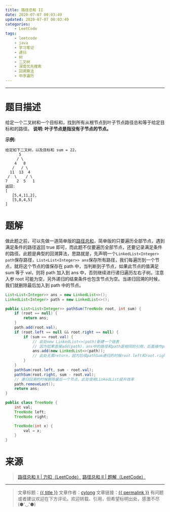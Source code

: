 ```yaml
---
title: 路径总和 II
date: 2020-07-07 00:03:49
updated: 2020-07-07 00:03:49
categories:
    - LeetCode
tags:
    - leetcode
    - java
    - 学习笔记
    - 递归
    - 树
    - 二叉树
    - 深度优先搜索
    - 回溯算法
    - 中序遍历
---
```

---

# 题目描述

给定一个二叉树和一个目标和，找到所有从根节点到叶子节点路径总和等于给定目标和的路径。
**说明: 叶子节点是指没有子节点的节点。**

**示例:**
```
给定如下二叉树，以及目标和 sum = 22，
      5
     / \
    4   8
   /   / \
  11  13  4
 /  \    / \
7    2  5   1
返回:
[
   [5,4,11,2],
   [5,8,4,5]
]
```

<!-- more -->

# 题解

做此题之前，可以先做一道简单版的[路径总和][3]，简单版的只要遍历全部节点，遇到满足条件的路径返回 true 即可，而此题不仅要遍历全部节点，还要记录满足条件的路径。此题是典型的回溯算法，思路就是，先声明一个`LinkedList<Integer> path`保存路径，`List<List<Integer>> ans`保存所有路径，我们每遍历到一个节点，就将这个节点的值保存在 path 中，当判断到子节点，如果此节点的值满足 sum 等于 val，则将 path 加入到 ans 中，否则继续进行递归遍历左右子树。注意入参 root 可能为空，另外递归的结束条件也包含节点为空。当递归回溯的时候，我们就删除最后加入到 path 中的节点。

```java
List<List<Integer>> ans = new LinkedList<>();
LinkedList<Integer> path = new LinkedList<>();

public List<List<Integer>> pathSum(TreeNode root, int sum) {
    if (root == null) {
        return ans;
    }
    path.add(root.val);
    if (root.left == null && root.right == null) {
        if (sum == root.val) {
            // 此处new LinkedList<>(path)新建一个链表
            // 因为如果直接add(path)，ans中的路径和path是相同的引用，后面操作path后，ans中的路径也将一起被修改。
            ans.add(new LinkedList<>(path));
            // 此处无需return，因为后续pathSum递归的时候root.left和root.right都为空，满足递归结束条件。
        }
    }
    pathSum(root.left, sum - root.val);
    pathSum(root.right, sum - root.val);
    // 递归回溯的时候删除最后一个节点，此处使用LinkedList提升效率
    path.removeLast();
    return ans;
}

public class TreeNode {
    int val;
    TreeNode left;
    TreeNode right;

    TreeNode(int x) {
        val = x;
    }
}
```

# 来源
> [路径总和 II | 力扣（LeetCode）][1]
> [路径总和 II | 题解（LeetCode）][2]

---

> 文章标题：<a href='{{ permalink }}' title='{{ title }}' >{{ title }}</a>
> 文章作者：[cylong](http://www.cylong.com/about/ "cylong")
> 文章链接：<a href='{{ permalink }}' title='{{ title }}' >{{ permalink }}</a>
> 有问题或者建议欢迎在下方评论。欢迎转载、引用，但希望标明出处，感激不尽(●'◡'●)

[1]: https://leetcode-cn.com/problems/path-sum-ii/ "路径总和 II | 力扣（LeetCode）"
[2]: https://leetcode-cn.com/problems/path-sum-ii/solution/ "路径总和 II | 题解（LeetCode）"
[3]: https://leetcode-cn.com/problems/path-sum/ "路径总和 | 力扣（LeetCode）"
